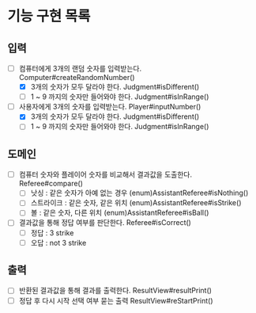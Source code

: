 # 기능 구현 목록

## 입력
- [ ] 컴퓨터에게 3개의 랜덤 숫자를 입력받는다.  Computer#createRandomNumber()
  - [x] 3개의 숫자가 모두 달라야 한다.  Judgment#isDifferent()
  - [ ] 1 ~ 9 까지의 숫자만 들어와야 한다.  Judgment#isInRange()
- [ ] 사용자에게 3개의 숫자를 입력받는다.  Player#inputNumber()
  - [x] 3개의 숫자가 모두 달라야 한다.  Judgment#isDifferent()
  - [ ] 1 ~ 9 까지의 숫자만 들어와야 한다.  Judgment#isInRange()
  
## 도메인
- [ ] 컴퓨터 숫자와 플레이어 숫자를 비교해서 결과값을 도출한다.  Referee#compare()
  - [ ] 낫싱 : 같은 숫자가 아예 없는 경우  (enum)AssistantReferee#isNothing()
  - [ ] 스트라이크 : 같은 숫자, 같은 위치  (enum)AssistantReferee#isStrike()
  - [ ] 볼 : 같은 숫자, 다른 위치  (enum)AssistantReferee#isBall()
- [ ] 결과값을 통해 정답 여부를 판단한다.  Referee#isCorrect()
  - [ ] 정답 : 3 strike  
  - [ ] 오답 : not 3 strike

## 출력
- [ ] 반환된 결과값을 통해 결과를 출력한다.  ResultView#resultPrint()
- [ ] 정답 후 다시 시작 선택 여부 묻는 출력  ResultView#reStartPrint()